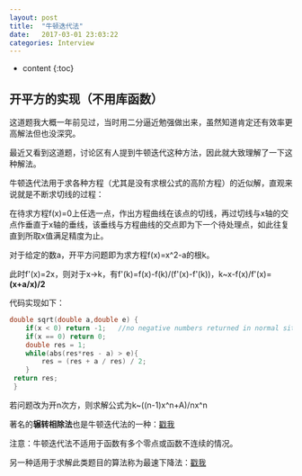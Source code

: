 ```yaml
---
layout: post
title:  "牛顿迭代法"
date:   2017-03-01 23:03:22
categories: Interview
---
```


* content
{:toc}

## 开平方的实现（不用库函数）


这道题我大概一年前见过，当时用二分逼近勉强做出来，虽然知道肯定还有效率更高解法但也没深究。

最近又看到这道题，讨论区有人提到牛顿迭代这种方法，因此就大致理解了一下这种解法。

牛顿迭代法用于求各种方程（尤其是没有求根公式的高阶方程）的近似解，直观来说就是不断求切线的过程：

在待求方程f(x)=0上任选一点，作出方程曲线在该点的切线，再过切线与x轴的交点作垂直于x轴的垂线，该垂线与方程曲线的交点即为下一个待处理点，如此往复直到所取x值满足精度为止。

对于给定的数a，开平方问题即为求方程f(x)=x^2-a的根k。

此时f'(x)=2x，则对于x→k，有f'(k)=f(x)-f(k)/(f'(x)-f'(k))，k~x-f(x)/f'(x)=**(x+a/x)/2**

代码实现如下：
```cpp
double sqrt(double a,double e) { 
    if(x < 0) return -1;   //no negative numbers returned in normal situations
    if(x == 0) return 0;   
    double res = 1; 
    while(abs(res*res - a) > e){    
        res = (res + a / res) / 2;   
    } 
 return res;  
 }  
```
若问题改为开n次方，则求解公式为k~((n-1)x^n+A)/nx^n

著名的**辗转相除法**也是牛顿迭代法的一种：[戳我](http://www.cnblogs.com/newpanderking/archive/2011/07/25/2116323.html)

注意：牛顿迭代法不适用于函数有多个零点或函数不连续的情况。

另一种适用于求解此类题目的算法称为最速下降法：[戳我](http://www.codelast.com/%e5%8e%9f%e5%88%9b-%e5%86%8d%e8%b0%88-%e6%9c%80%e9%80%9f%e4%b8%8b%e9%99%8d%e6%b3%95%e6%a2%af%e5%ba%a6%e6%b3%95steepest-descent/)